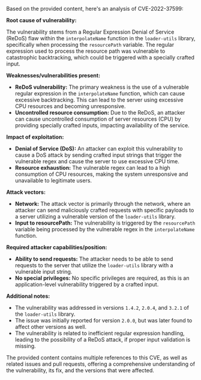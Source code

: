 Based on the provided content, here's an analysis of CVE-2022-37599:

**Root cause of vulnerability:**

The vulnerability stems from a Regular Expression Denial of Service (ReDoS) flaw within the `interpolateName` function in the `loader-utils` library, specifically when processing the `resourcePath` variable. The regular expression used to process the resource path was vulnerable to catastrophic backtracking, which could be triggered with a specially crafted input.

**Weaknesses/vulnerabilities present:**
- **ReDoS vulnerability:** The primary weakness is the use of a vulnerable regular expression in the `interpolateName` function, which can cause excessive backtracking. This can lead to the server using excessive CPU resources and becoming unresponsive.
- **Uncontrolled resource consumption:** Due to the ReDoS, an attacker can cause uncontrolled consumption of server resources (CPU) by providing specially crafted inputs, impacting availability of the service.

**Impact of exploitation:**

- **Denial of Service (DoS):** An attacker can exploit this vulnerability to cause a DoS attack by sending crafted input strings that trigger the vulnerable regex and cause the server to use excessive CPU time.
- **Resource exhaustion:** The vulnerable regex can lead to a high consumption of CPU resources, making the system unresponsive and unavailable to legitimate users.

**Attack vectors:**

- **Network:** The attack vector is primarily through the network, where an attacker can send maliciously crafted requests with specific payloads to a server utilizing a vulnerable version of the `loader-utils` library.
- **Input to resourcePath:** The vulnerability is triggered by the `resourcePath` variable being processed by the vulnerable regex in the `interpolateName` function.

**Required attacker capabilities/position:**

- **Ability to send requests:** The attacker needs to be able to send requests to the server that utilize the `loader-utils` library with a vulnerable input string.
- **No special privileges:** No specific privileges are required, as this is an application-level vulnerability triggered by a crafted input.

**Additional notes:**

- The vulnerability was addressed in versions `1.4.2`, `2.0.4`, and `3.2.1` of the `loader-utils` library.
- The issue was initially reported for version `2.0.0`, but was later found to affect other versions as well.
- The vulnerability is related to inefficient regular expression handling, leading to the possibility of a ReDoS attack, if proper input validation is missing.

The provided content contains multiple references to this CVE, as well as related issues and pull requests, offering a comprehensive understanding of the vulnerability, its fix, and the versions that were affected.